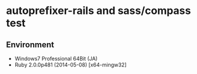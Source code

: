 # autoprefixer-rails and sass/compass test

## Environment

* Windows7 Professional 64Bit (JA)
* Ruby 2.0.0p481 (2014-05-08) [x64-mingw32]
